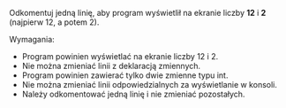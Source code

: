 Odkomentuj jedną linię, aby program wyświetlił na ekranie liczby **12** i **2**
(najpierw 12, a potem 2).

Wymagania:

- Program powinien wyświetlać na ekranie liczby 12 i 2.
- Nie można zmieniać linii z deklaracją zmiennych.
- Program powinien zawierać tylko dwie zmienne typu int.
- Nie można zmieniać linii odpowiedzialnych za wyświetlanie w konsoli.
- Należy odkomentować jedną linię i nie zmieniać pozostałych.



